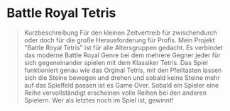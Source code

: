 # Battle Royal Tetris

> Kurzbeschreibung
Für den kleinen Zeitvertreib für zwischendurch oder doch für die große Herausforderung für Profis.
Mein Projekt "Battle Royal Tetris" ist für alle Altersgruppen gedacht. Es verbindet das moderne Battle Royal Genre bei dem mehrere Gegner jeder für sich gegeneinander spielen mit dem Klassiker Tetris.
Das Spiel funktioniert genau wie das Orginal Tetris, mit den Pfeiltasten lassen sich die Steine bewegen und drehen und sobald keine Steine mehr auf das Spielfeld passen ist es Game Over. Sobald ein Spieler eine Reihe vervollständigt erscheinen volle Reihen bei den anderen Spielern.
Wer als letztes noch im Spiel ist, gewinnt!
